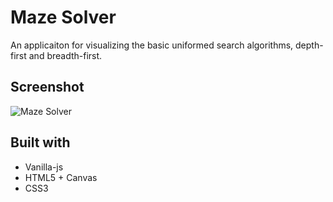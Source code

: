 # Maze Solver
An applicaiton for visualizing the basic uniformed search algorithms,
depth-first and breadth-first.

## Screenshot
![Maze Solver](maze-solver.gif)

## Built with
  * Vanilla-js
  * HTML5 + Canvas
  * CSS3
